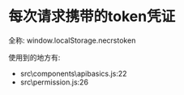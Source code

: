 # 每次请求携带的token凭证

全称: 
window.localStorage.necrstoken

使用到的地方有:
- src\components\apibasics.js:22
- src\permission.js:26
